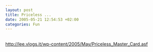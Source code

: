 ```yaml
---
layout: post
title: Priceless ... 
date: 2005-05-21 12:54:53 +02:00
categories: Fun
---
```

<P><BR><A href="http://lee.vlogs.it/wp-content/2005/May/Priceless_Master_Card.asf">http://lee.vlogs.it/wp-content/2005/May/Priceless_Master_Card.asf</A></P>
